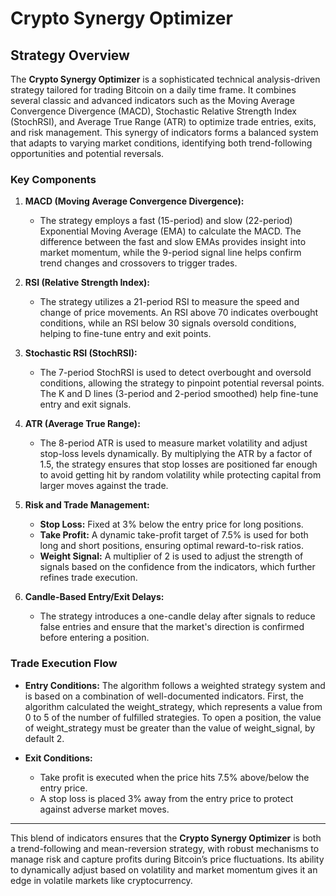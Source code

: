 
# **Crypto Synergy Optimizer**

## Strategy Overview

The **Crypto Synergy Optimizer** is a sophisticated technical analysis-driven strategy tailored for trading Bitcoin on a daily time frame. It combines several classic and advanced indicators such as the Moving Average Convergence Divergence (MACD), Stochastic Relative Strength Index (StochRSI), and Average True Range (ATR) to optimize trade entries, exits, and risk management. This synergy of indicators forms a balanced system that adapts to varying market conditions, identifying both trend-following opportunities and potential reversals.

### Key Components

1. **MACD (Moving Average Convergence Divergence):**
   - The strategy employs a fast (15-period) and slow (22-period) Exponential Moving Average (EMA) to calculate the MACD. The difference between the fast and slow EMAs provides insight into market momentum, while the 9-period signal line helps confirm trend changes and crossovers to trigger trades.
  
2. **RSI (Relative Strength Index):**
   - The strategy utilizes a 21-period RSI to measure the speed and change of price movements. An RSI above 70 indicates overbought conditions, while an RSI below 30 signals oversold conditions, helping to fine-tune entry and exit points.
     
3. **Stochastic RSI (StochRSI):**
   - The 7-period StochRSI is used to detect overbought and oversold conditions, allowing the strategy to pinpoint potential reversal points. The K and D lines (3-period and 2-period smoothed) help fine-tune entry and exit signals.

4. **ATR (Average True Range):**
   - The 8-period ATR is used to measure market volatility and adjust stop-loss levels dynamically. By multiplying the ATR by a factor of 1.5, the strategy ensures that stop losses are positioned far enough to avoid getting hit by random volatility while protecting capital from larger moves against the trade.

5. **Risk and Trade Management:**
   - **Stop Loss:** Fixed at 3% below the entry price for long positions.
   - **Take Profit:** A dynamic take-profit target of 7.5% is used for both long and short positions, ensuring optimal reward-to-risk ratios.
   - **Weight Signal:** A multiplier of 2 is used to adjust the strength of signals based on the confidence from the indicators, which further refines trade execution.

6. **Candle-Based Entry/Exit Delays:**
   - The strategy introduces a one-candle delay after signals to reduce false entries and ensure that the market's direction is confirmed before entering a position.

### Trade Execution Flow

- **Entry Conditions:**
  The algorithm follows a weighted strategy system and is based on a combination of well-documented indicators. First, the algorithm calculated the weight_strategy, which represents a value from 0 to 5 of the number of fulfilled strategies. To open a position, the value of weight_strategy must be greater than the value of weight_signal, by default 2.

- **Exit Conditions:**
  - Take profit is executed when the price hits 7.5% above/below the entry price.
  - A stop loss is placed 3% away from the entry price to protect against adverse market moves.

---

This blend of indicators ensures that the **Crypto Synergy Optimizer** is both a trend-following and mean-reversion strategy, with robust mechanisms to manage risk and capture profits during Bitcoin’s price fluctuations. Its ability to dynamically adjust based on volatility and market momentum gives it an edge in volatile markets like cryptocurrency.
